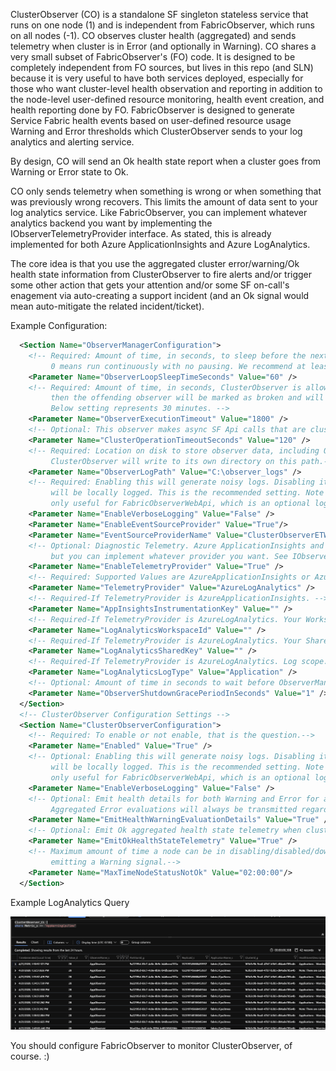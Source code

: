 ClusterObserver (CO) is a standalone SF singleton stateless service that runs on one node (1) and is 
independent from FabricObserver, which runs on all nodes (-1). CO observes cluster health (aggregated) 
and sends telemetry when cluster is in Error (and optionally in Warning). 
CO shares a very small subset of FabricObserver's (FO) code. It is designed to be completely independent from FO sources, 
but lives in this repo (and SLN) because it is very useful to have both services deployed, 
especially for those who want cluster-level health observation and reporting in addition to 
the node-level user-defined resource monitoring, health event creation, and health reporting done by FO. FabricObserver is designed to generate Service Fabric health events based on user-defined resource usage Warning and Error thresholds which ClusterObserver sends to your log analytics and alerting service.

By design, CO will send an Ok health state report when a cluster goes from Warning or Error state to Ok.

CO only sends telemetry when something is wrong or when something that was previously wrong recovers. This limits 
the amount of data sent to your log analytics service. Like FabricObserver, you can implement whatever analytics backend 
you want by implementing the IObserverTelemetryProvider interface. As stated, this is already implemented for both Azure ApplicationInsights and Azure LogAnalytics. 

The core idea is that you use the aggregated cluster error/warning/Ok health state information from ClusterObserver to fire alerts and/or trigger some other action that gets your attention and/or some SF on-call's enagement via auto-creating a support incident (and an Ok signal would mean auto-mitigate the related incident/ticket).

Example Configuration:  

```XML
  <Section Name="ObserverManagerConfiguration">
    <!-- Required: Amount of time, in seconds, to sleep before the next iteration of observers run loop. 
         0 means run continuously with no pausing. We recommend at least 60 seconds for ClusterObserver. -->
    <Parameter Name="ObserverLoopSleepTimeSeconds" Value="60" />
    <!-- Required: Amount of time, in seconds, ClusterObserver is allowed to complete a run. If this time is exceeded, 
         then the offending observer will be marked as broken and will not run again. 
         Below setting represents 30 minutes. -->
    <Parameter Name="ObserverExecutionTimeout" Value="1800" />
    <!-- Optional: This observer makes async SF Api calls that are cluster-wide operations and can take time in large clusters. -->
    <Parameter Name="ClusterOperationTimeoutSeconds" Value="120" />
    <!-- Required: Location on disk to store observer data, including ObserverManager. 
         ClusterObserver will write to its own directory on this path.-->
    <Parameter Name="ObserverLogPath" Value="C:\observer_logs" />
    <!-- Required: Enabling this will generate noisy logs. Disabling it means only Warning and Error information 
         will be locally logged. This is the recommended setting. Note that file logging is generally
         only useful for FabricObserverWebApi, which is an optional log reader service that ships in this repo. -->
    <Parameter Name="EnableVerboseLogging" Value="False" />
    <Parameter Name="EnableEventSourceProvider" Value="True"/>
    <Parameter Name="EventSourceProviderName" Value="ClusterObserverETWProvider" />
    <!-- Optional: Diagnostic Telemetry. Azure ApplicationInsights and Azure LogAnalytics support is already implemented, 
         but you can implement whatever provider you want. See IObserverTelemetry interface. -->
    <Parameter Name="EnableTelemetryProvider" Value="True" />
    <!-- Required: Supported Values are AzureApplicationInsights or AzureLogAnalytics as these providers are implemented. -->
    <Parameter Name="TelemetryProvider" Value="AzureLogAnalytics" />
    <!-- Required-If TelemetryProvider is AzureApplicationInsights. -->
    <Parameter Name="AppInsightsInstrumentationKey" Value="" />
    <!-- Required-If TelemetryProvider is AzureLogAnalytics. Your Workspace Id. -->
    <Parameter Name="LogAnalyticsWorkspaceId" Value="" />
    <!-- Required-If TelemetryProvider is AzureLogAnalytics. Your Shared Key. -->
    <Parameter Name="LogAnalyticsSharedKey" Value="" />
    <!-- Required-If TelemetryProvider is AzureLogAnalytics. Log scope. Default is Application. -->
    <Parameter Name="LogAnalyticsLogType" Value="Application" />
    <!-- Optional: Amount of time in seconds to wait before ObserverManager signals shutdown. -->
    <Parameter Name="ObserverShutdownGracePeriodInSeconds" Value="1" />
  </Section>
  <!-- ClusterObserver Configuration Settings -->
  <Section Name="ClusterObserverConfiguration">
    <!-- Required: To enable or not enable, that is the question.-->
    <Parameter Name="Enabled" Value="True" />
    <!-- Optional: Enabling this will generate noisy logs. Disabling it means only Warning and Error information 
         will be locally logged. This is the recommended setting. Note that file logging is generally
         only useful for FabricObserverWebApi, which is an optional log reader service that ships in this repo. -->
    <Parameter Name="EnableVerboseLogging" Value="False" />
    <!-- Optional: Emit health details for both Warning and Error for aggregated cluster health? 
         Aggregated Error evaluations will always be transmitted regardless of this setting. -->
    <Parameter Name="EmitHealthWarningEvaluationDetails" Value="True" />
    <!-- Optional: Emit Ok aggregated health state telemetry when cluster health goes from Warning or Error to Ok. -->
    <Parameter Name="EmitOkHealthStateTelemetry" Value="True" />
    <!-- Maximum amount of time a node can be in disabling/disabled/down state before
         emitting a Warning signal.-->
    <Parameter Name="MaxTimeNodeStatusNotOk" Value="02:00:00"/>
  </Section>
``` 
Example LogAnalytics Query  

![alt text](/Documentation/Images/COQueryAppCpu.png "") 

You should configure FabricObserver to monitor ClusterObserver, of course. :)
